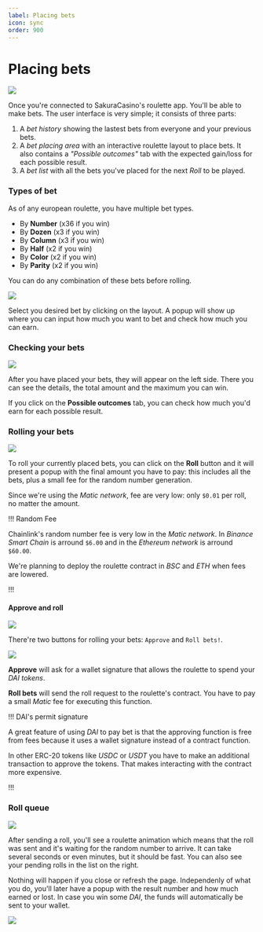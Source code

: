 ```yaml
---
label: Placing bets
icon: sync
order: 900
---
```

# Placing bets

![](../assets/bet_placer.png)

Once you're connected to SakuraCasino's roulette app. You'll be able to make bets.
The user interface is very simple; it consists of three parts:

1. A *bet history* showing the lastest bets from everyone and your previous bets.
2. A *bet placing area* with an interactive roulette layout to place bets. It also contains a *"Possible outcomes"* tab with the expected gain/loss for each possible result.
3. A *bet list* with all the bets you've placed for the next *Roll* to be played.

### Types of bet

As of any european roulette, you have multiple bet types.

* By **Number** (x36 if you win)
* By **Dozen** (x3 if you win)
* By **Column** (x3 if you win)
* By **Half** (x2 if you win)
* By **Color** (x2 if you win)
* By **Parity** (x2 if you win)

You can do any combination of these bets before rolling.

![](../assets/bet_example.png)

Select you desired bet by clicking on the layout. A popup will show up where you can input how much you want to bet and check how much you can earn.

### Checking your bets

![](../assets/total_outcome.png)

After you have placed your bets, they will appear on the left side. There you can see the details, the total amount and the maximum you can win.

If you click on the **Possible outcomes** tab, you can check how much you'd earn for each possible result.

### Rolling your bets

![](../assets/roll_dialog.png)

To roll your currently placed bets, you can click on the **Roll** button and it will present a popup with the final amount you have to pay: this includes all the bets, plus a small fee for the random number generation.

Since we're using the *Matic network*, fee are very low: only `$0.01` per roll, no matter the amount.

!!! Random Fee

Chainlink's random number fee is very low in the *Matic network*. In *Binance Smart Chain* is arround `$6.00` and in the *Ethereum network* is arround `$60.00`.

We're planning to deploy the roulette contract in *BSC* and *ETH* when fees are lowered.

!!!

#### Approve and roll

![](../assets/dai_sign.png)

There're two buttons for rolling your bets: `Approve` and `Roll bets!`.

![](../assets/roll_dialog_approved.png)

**Approve** will ask for a wallet signature that allows the roulette to spend your *DAI tokens*.

**Roll bets** will send the roll request to the roulette's contract. You have to pay a small *Matic* fee for executing this function.

!!! DAI's permit signature

A great feature of using *DAI* to pay bet is that the approving function is free from fees because it uses a wallet signature instead of a contract function.

In other ERC-20 tokens like *USDC* or *USDT* you have to make an additional transaction to approve the tokens. That makes interacting with the contract more expensive.

!!!

### Roll queue

![](../assets/rolling.png)

After sending a roll, you'll see a roulette animation which means that the roll was sent and it's waiting for the random number to arrive. It can take several seconds or even minutes, but it should be fast.
You can also see your pending rolls in the list on the right.

Nothing will happen if you close or refresh the page. Independenly of what you do, you'll later have a popup with the result number and how much earned or lost. In case you win some *DAI*, the funds will automatically be sent to your wallet.

![](../assets/result_dialog.png)